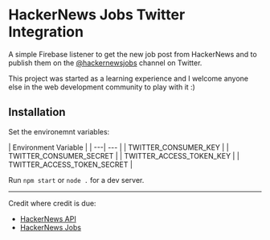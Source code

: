 # HackerNews Jobs Twitter Integration

A simple Firebase listener to get the new job post from HackerNews and to publish them on the [@hackernewsjobs](https://twitter.com/hackernewsjobs) channel on Twitter.

This project was started as a learning experience and I welcome anyone else in the web development community to play with it :)

## Installation

Set the environemnt variables:

| Environment Variable |
| ---| --- |
| TWITTER_CONSUMER_KEY |
| TWITTER_CONSUMER_SECRET |
| TWITTER_ACCESS_TOKEN_KEY |
| TWITTER_ACCESS_TOKEN_SECRET |

Run `npm start` or `node .` for a dev server.
  
---

Credit where credit is due:
* [HackerNews API](https://github.com/HackerNews/API)
* [HackerNews Jobs](https://news.ycombinator.com/jobs)
